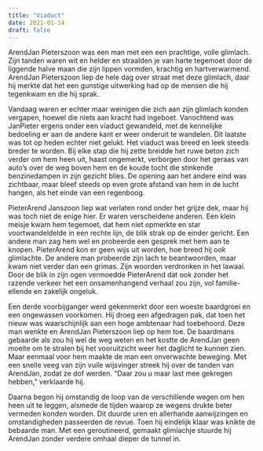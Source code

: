 ```yaml
---
title: "Viaduct"
date: 2021-01-14
draft: false
---
```


ArendJan Pieterszoon was een man met een een prachtige, volle glimlach. Zijn tanden waren wit en helder en straalden je van harte tegemoet door de liggende halve maan die zijn lippen vormden, krachtig en hartverwarmend.<!-- more --> ArendJan Pieterszoon liep de hele dag over straat met deze glimlach, daar hij merkte dat het een gunstige uitwerking had op de mensen die hij tegenkwam en die hij sprak.

Vandaag waren er echter maar weinigen die zich aan zijn glimlach konden vergapen, hoewel die niets aan kracht had ingeboet. Vanochtend was JanPieter ergens onder een viaduct gewandeld, met de kennelijke bedoeling er aan de andere kant er weer onderuit te wandelen. Dit laatste was tot op heden echter niet gelukt. Het viaduct was breed en leek steeds breder te worden. Bij elke stap die hij zette breidde het ruwe beton zich verder om hem heen uit, haast ongemerkt, verborgen door het geraas van auto’s over de weg boven hem en de koude tocht die stinkende benzinedampen in zijn gezicht blies. De opening aan het andere eind was zichtbaar, maar bleef steeds op even grote afstand van hem in de lucht hangen, als het einde van een regenboog.

PieterArend Janszoon liep wat verlaten rond onder het grijze dek, maar hij was toch niet de enige hier. Er waren verscheidene anderen. Een klein meisje kwam hem tegemoet, dat hem niet opmerkte en star voortwandeldelde in een rechte lijn, de blik strak op de einder gericht. Een andere man zag hem wel en probeerde een gesprek met hem aan te knopen. PieterArend kon er geen wijs uit worden, hoe breed hij ook glimlachte. De andere man probeerde zijn lach te beantwoorden, maar kwam niet verder dan een grimas. Zijn woorden verdronken in het lawaai. Door de blik in zijn ogen vermoedde PieterArend dat ook zonder het razende verkeer het een onsamenhangend verhaal zou zijn, vol familie-ellende en zakelijk ongeluk.

Een derde voorbijganger werd gekenmerkt door een woeste baardgroei en een ongewassen voorkomen. Hij droeg een afgedragen pak, dat toen het nieuw was waarschijnlijk aan een hoge ambtenaar had toebehoord. Deze man wenkte en ArendJan Pieterszoon liep op hem toe. De baardmans gebaarde als zou hij wel de weg weten en het kostte de ArendJan geen moeite om te stralen bij het vooruitzicht weer het daglicht te kunnen zien. Maar eenmaal voor hem maakte de man een onverwachte beweging. Met een snelle veeg van zijn vuile wijsvinger streek hij over de tanden van ArendJan, zodat ze dof werden. “Daar zou u maar last mee gekregen hebben,” verklaarde hij.

Daarna begon hij omstandig de loop van de verschillende wegen om hen heen uit te leggen, alsmede de tijden waarop ze wegens drukte beter vermeden konden worden. Dit duurde uren en allerhande aanwijzingen en omstandigheden passeerden de revue. Toen hij eindelijk klaar was knikte de bebaarde man. Met een geroutineerd, gemaakt glimlachje stuurde hij ArendJan zonder verdere omhaal dieper de tunnel in. 
